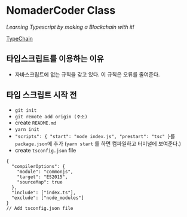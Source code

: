 # NomaderCoder Class

_Learning Typescript by making a Blockchain with it!_

[TypeChain](https://nomadcoders.co/typescript-for-beginners/lectures/1717)

## 타입스크립트를 이용하는 이유

- 자바스크립트에 없는 규칙을 갖고 있다. 이 규칙은 오류를 줄여준다.

## 타입 스크립트 시작 전

- `git init`
- `git remote add origin (주소)`
- create `README.md`
- `yarn init`
- `"scripts": { "start": "node index.js", "prestart": "tsc" }`를 `package.json`에 추가 (`yarn start` 를 하면 컴파일하고 터미널에 보여준다.)
- create `tsconfig.json` file

```
{
  "compilerOptions": {
    "module": "commonjs",
    "target": "ES2015",
    "sourceMap": true
  },
  "include": ["index.ts"],
  "exclude": ["node_modules"]
}
// Add tsconfig.json file
```
